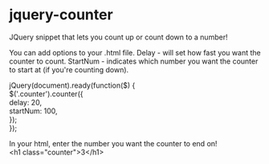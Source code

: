 # jquery-counter
JQuery snippet that lets you count up or count down to a number!

You can add options to your .html file.
Delay - will set how fast you want the counter to count.
StartNum - indicates which number you want the counter to start at (if you're counting down).

 jQuery(document).ready(function($) {<br />
    $('.counter').counter({<br />
	delay: 20, <br />
	startNum: 100, <br/>
      });<br/>
  });<br/>
        
        
 In your html, enter the number you want the counter to end on!       
  &lt;h1 class="counter"&gt;3&lt;/h1&gt;
